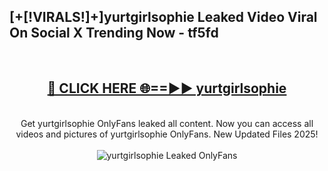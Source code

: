 <h2>[+[!VIRALS!]+]yurtgirlsophie Leaked Video Viral On Social X Trending Now - tf5fd</h2>
<br>
<div align="center">
<h2><a href="https://libra.edu.pl?yurtgirlsophie" rel="nofollow">🔴 CLICK HERE 🌐==►► yurtgirlsophie</a></h2>
<br>
Get yurtgirlsophie OnlyFans leaked all content. Now you can access all videos and pictures of yurtgirlsophie OnlyFans. New Updated Files 2025!
<br>
<br>
<a href="https://libra.edu.pl?yurtgirlsophie" rel="nofollow" data-target="animated-image.originalLink"><img src="https://i.ibb.co.com/WyWwxjT/player-gif2.gif" alt="yurtgirlsophie Leaked OnlyFans" style="max-width: 100%; display: inline-block;" data-target="animated-image.originalImage"></a>
</div>
<br>